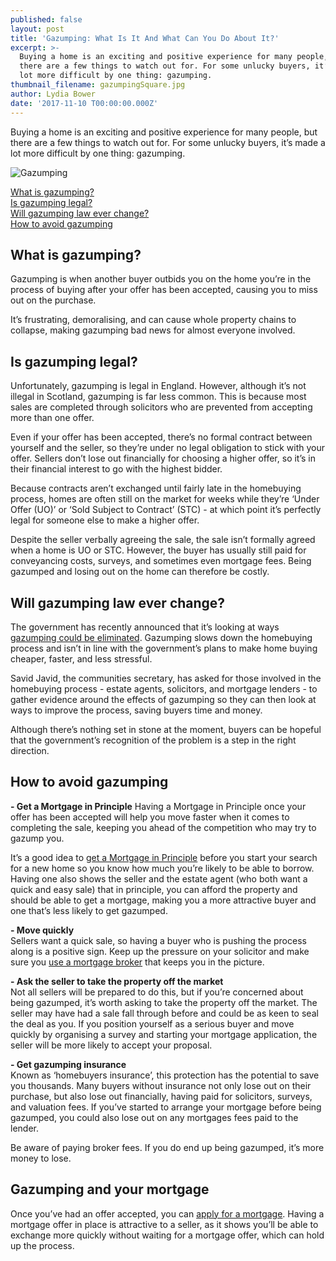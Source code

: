 ```yaml
---
published: false
layout: post
title: 'Gazumping: What Is It And What Can You Do About It?'
excerpt: >-
  Buying a home is an exciting and positive experience for many people, but
  there are a few things to watch out for. For some unlucky buyers, it’s made a
  lot more difficult by one thing: gazumping.    
thumbnail_filename: gazumpingSquare.jpg
author: Lydia Bower
date: '2017-11-10 T00:00:00.000Z'
---
```

Buying a home is an exciting and positive experience for many people, but there are a few things to watch out for. For some unlucky buyers, it’s made a lot more difficult by one thing: gazumping. 

![Gazumping]({{site.baseurl}}/images/post_images/gazumping.jpg)

[What is gazumping?](#what-is-gazumping)  
[Is gazumping legal?](#is-gazumping-legal)  
[Will gazumping law ever change?](#gazumping-and-the-law)  
[How to avoid gazumping](#how-to-avoid-gazumping)  

## What is gazumping?
Gazumping is when another buyer outbids you on the home you’re in the process of buying after your offer has been accepted, causing you to miss out on the purchase. 

It’s frustrating, demoralising, and can cause whole property chains to collapse, making gazumping bad news for almost everyone involved. 

## Is gazumping legal?
Unfortunately, gazumping is legal in England. However, although it’s not illegal in Scotland, gazumping is far less common. This is because most sales are completed through solicitors who are prevented from accepting more than one offer.  

Even if your offer has been accepted, there’s no formal contract between yourself and the seller, so they’re under no legal obligation to stick with your offer. Sellers don’t lose out financially for choosing a higher offer, so it’s in their financial interest to go with the highest bidder. 

Because contracts aren’t exchanged until fairly late in the homebuying process, homes are often still on the market for weeks while they’re ‘Under Offer (UO)’ or ‘Sold Subject to Contract’ (STC) - at which point it’s perfectly legal for someone else to make a higher offer. 

Despite the seller verbally agreeing the sale, the sale isn’t formally agreed when a home is UO or STC. However, the buyer has usually still paid for conveyancing costs, surveys, and sometimes even mortgage fees. Being gazumped and losing out on the home can therefore be costly. 

## Will gazumping law ever change?
The government has recently announced that it’s looking at ways [gazumping could be eliminated](https://www.mortgageintroducer.com/government-consults-tackling-gazumping-reaction/#.Wfda2BO0O3U). Gazumping slows down the homebuying process and isn’t in line with the government’s plans to make home buying cheaper, faster, and less stressful.

Savid Javid, the communities secretary, has asked for those involved in the homebuying process - estate agents, solicitors, and mortgage lenders - to gather evidence around the effects of gazumping so they can then look at ways to improve the process, saving buyers time and money. 

Although there’s nothing set in stone at the moment, buyers can be hopeful that the government’s recognition of the problem is a step in the right direction.

## How to avoid gazumping

**- Get a Mortgage in Principle**
Having a Mortgage in Principle once your offer has been accepted will help you move faster when it comes to completing the sale, keeping you ahead of the competition who may try to gazump you. 

It’s a good idea to [get a Mortgage in Principle](https://apply.trussle.com/affordability-calculator?UTM_source=BL&UTM_medium=Blog&UTM_campaign=BL_101117) before you start your search for a new home so you know how much you’re likely to be able to borrow. Having one also shows the seller and the estate agent (who both want a quick and easy sale) that in principle, you can afford the property and should be able to get a mortgage, making you a more attractive buyer and one that’s less likely to get gazumped. 

**- Move quickly**  
Sellers want a quick sale, so having a buyer who is pushing the process along is a positive sign. Keep up the pressure on your solicitor and make sure you [use a mortgage broker](https://trussle.com/?UTM_source=BL&UTM_medium=Blog&UTM_campaign=BL_101117) that keeps you in the picture. 

**- Ask the seller to take the property off the market**  
Not all sellers will be prepared to do this, but if you’re concerned about being gazumped, it’s worth asking to take the property off the market. The seller may have had a sale fall through before and could be as keen to seal the deal as you. If you position yourself as a serious buyer and move quickly by organising a survey and starting your mortgage application, the seller will be more likely to accept your proposal. 

**- Get gazumping insurance**  
Known as ‘homebuyers insurance’, this protection has the potential to save you thousands. Many buyers without insurance not only lose out on their purchase, but also lose out financially, having paid for solicitors, surveys, and valuation fees. If you’ve started to arrange your mortgage before being gazumped, you could also lose out on any mortgages fees paid to the lender.

Be aware of paying broker fees. If you do end up being gazumped, it’s more money to lose. 

## Gazumping and your mortgage
Once you’ve had an offer accepted, you can [apply for a mortgage](https://apply.trussle.com/affordability-calculator-offer-accepted?UTM_source=BL&UTM_medium=Blog&UTM_campaign=BL_101117). Having a mortgage offer in place is attractive to a seller, as it shows you’ll be able to exchange more quickly without waiting for a mortgage offer, which can hold up the process.
